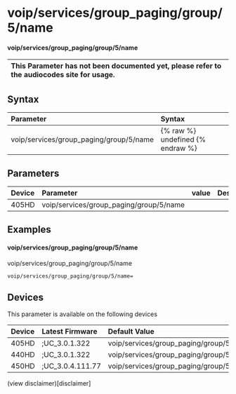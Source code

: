 ﻿---
description: voip/services/group_paging/group/5/name
search:
    keywords: ['voip','services','group_paging','group','5','name']
---

# voip/services/group_paging/group/5/name

#### voip/services/group_paging/group/5/name


| This Parameter has not been documented yet, please refer to the audiocodes site for usage.  |
| :--- |

## Syntax
| Parameter | Syntax |
| :--- | :--- |
|voip/services/group_paging/group/5/name | {% raw %} undefined {% endraw %} |

## Parameters
|Device|Parameter|value|Description|
|:---|:---|:---|:---|
| 405HD | voip/services/group_paging/group/5/name |  |  |

## Examples
#### voip/services/group_paging/group/5/name

voip/services/group_paging/group/5/name

```
voip/services/group_paging/group/5/name=
```

## Devices
This parameter is available on the following devices

| Device | Latest Firmware | Default Value |
|:---|:---|:---|
| 405HD | ;UC_3.0.1.322 | voip/services/group_paging/group/5/name= 
| 440HD | ;UC_3.0.1.322 | voip/services/group_paging/group/5/name= 
| 450HD | ;UC_3.0.4.111.77 | voip/services/group_paging/group/5/name= 

(view disclaimer)[disclaimer]
